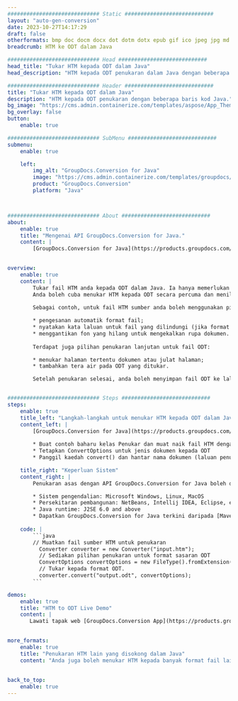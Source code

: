 ```yaml
---
############################# Static ############################
layout: "auto-gen-conversion"
date: 2023-10-27T14:17:29
draft: false
otherformats: bmp doc docm docx dot dotm dotx epub gif ico jpeg jpg md odt ott pdf png psd rtf tex tif tiff txt xps
breadcrumb: HTM ke ODT dalam Java

############################# Head ############################
head_title: "Tukar HTM kepada ODT dalam Java"
head_description: "HTM kepada ODT penukaran dalam Java dengan beberapa baris kod. Tukar lebih 160 format fail menggunakan API penukaran dokumen GroupDocs untuk Java"

############################# Header ############################
title: "Tukar HTM kepada ODT dalam Java"
description: "HTM kepada ODT penukaran dengan beberapa baris kod Java."
bg_image: "https://cms.admin.containerize.com/templates/aspose/App_Themes/V3/images/bg/header1.png"
bg_overlay: false
button:
    enable: true

############################# SubMenu ############################
submenu:
    enable: true

    left:
        img_alt: "GroupDocs.Conversion for Java"
        image: "https://cms.admin.containerize.com/templates/groupdocs/images/product-logos/90x90-noborder/groupdocs-conversion-java.png"
        product: "GroupDocs.Conversion"
        platform: "Java"



############################# About ############################
about:
    enable: true
    title: "Mengenai API GroupDocs.Conversion for Java."
    content: |
        [GroupDocs.Conversion for Java](https://products.groupdocs.com/conversion/java/) ialah API penukaran format fail lanjutan untuk menukar antara imej popular dan format dokumen seperti Microsoft Office, OpenDocument, PDF, HTML, e-mel, CAD. dan banyak lagi dengan hanya beberapa baris kod. API asli secara automatik mengesan format dokumen asal dan menawarkan banyak pilihan untuk menyesuaikan dokumen yang ditukar. Bersama-sama dengan fungsi mengekstrak maklumat daripada dokumen, ia juga menyokong caching hasil penukaran ke cakera tempatan secara lalai. Walau bagaimanapun, sebarang jenis storan cache boleh disokong dengan melaksanakan antara muka yang sesuai - Amazon S3, Dropbox, Google Drive, Windows Azure, Reddis atau mana-mana yang lain.
    

overview:
    enable: true
    content: |
        Tukar fail HTM anda kepada ODT dalam Java. Ia hanya memerlukan beberapa baris kod Java pada mana-mana platform pilihan anda, seperti Windows, Linux, macOS.
        Anda boleh cuba menukar HTM kepada ODT secara percuma dan menilai kualiti hasil penukaran. Bersama-sama dengan skrip penukaran fail mudah, anda boleh mencuba pilihan yang lebih canggih untuk memuatkan fail sumber HTM dan menyimpan output ODT. 
        
        Sebagai contoh, untuk fail HTM sumber anda boleh menggunakan pilihan pemuatan berikut:

        * pengesanan automatik format fail;
        * nyatakan kata laluan untuk fail yang dilindungi (jika format fail menyokongnya);
        * menggantikan fon yang hilang untuk mengekalkan rupa dokumen.
        
        Terdapat juga pilihan penukaran lanjutan untuk fail ODT:

        * menukar halaman tertentu dokumen atau julat halaman;
        * tambahkan tera air pada ODT yang ditukar.

        Setelah penukaran selesai, anda boleh menyimpan fail ODT ke laluan fail setempat anda atau ke mana-mana storan pihak ketiga seperti FTP, Amazon S3, Google Drive, Dropbox dll. Sila ambil perhatian - untuk menukar HTM kepada ODT, anda tidak perlu memasang sebarang perisian tambahan, seperti MS Office, Open Office, Adobe Acrobat Reader dsb.


############################# Steps ############################
steps:
    enable: true
    title_left: "Langkah-langkah untuk menukar HTM kepada ODT dalam Java"
    content_left: |
        [GroupDocs.Conversion for Java](https://products.groupdocs.com/conversion/java/) membenarkan pembangun menukar fail HTM kepada ODT dengan mudah dengan beberapa baris kod.
        
        * Buat contoh baharu kelas Penukar dan muat naik fail HTM dengan laluan penuh
        * Tetapkan ConvertOptions untuk jenis dokumen kepada ODT
        * Panggil kaedah convert() dan hantar nama dokumen (laluan penuh) dan format (ODT) sebagai parameter

    title_right: "Keperluan Sistem"
    content_right: |
        Penukaran asas dengan API GroupDocs.Conversion for Java boleh dilakukan dengan hanya beberapa baris kod. API kami disokong pada semua platform dan sistem pengendalian utama. Sebelum melaksanakan kod di bawah, pastikan anda mempunyai prasyarat berikut dipasang pada sistem anda.

        * Sistem pengendalian: Microsoft Windows, Linux, MacOS
        * Persekitaran pembangunan: NetBeans, Intellij IDEA, Eclipse, etc.
        * Java runtime: J2SE 6.0 and above
        * Dapatkan GroupDocs.Conversion for Java terkini daripada [Maven](https://repository.groupdocs.com/webapp/#/artifacts/browse/tree/General/repo/com/groupdocs/groupdocs-conversion)
         
    code: |
        ```java    
        // Muatkan fail sumber HTM untuk penukaran
          Converter converter = new Converter("input.htm");
          // Sediakan pilihan penukaran untuk format sasaran ODT
          ConvertOptions convertOptions = new FileType().fromExtension("odt").getConvertOptions();
          // Tukar kepada format ODT.
          converter.convert("output.odt", convertOptions);
        ```

demos:
    enable: true
    title: "HTM to ODT Live Demo"
    content: |
       Lawati tapak web [GroupDocs.Conversion App](https://products.groupdocs.app/conversion/family) kami dan cuba HTM kepada ODT penukaran sekarang. Demo percuma mempunyai faedah berikut
          

more_formats:
    enable: true
    title: "Penukaran HTM lain yang disokong dalam Java"
    content: "Anda juga boleh menukar HTM kepada banyak format fail lain. Sila lihat senarai di bawah."
       
       
back_to_top:
    enable: true
---
```


